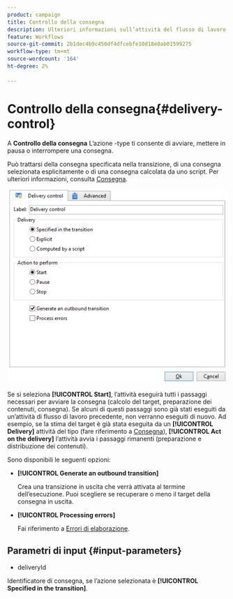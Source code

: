 ```yaml
---
product: campaign
title: Controllo della consegna
description: Ulteriori informazioni sull’attività del flusso di lavoro Controllo consegna
feature: Workflows
source-git-commit: 2b1dec4b9c456df4dfcebfe10d18e0ab01599275
workflow-type: tm+mt
source-wordcount: '164'
ht-degree: 2%

---
```


# Controllo della consegna{#delivery-control}



A **Controllo della consegna** L’azione -type ti consente di avviare, mettere in pausa o interrompere una consegna.

Può trattarsi della consegna specificata nella transizione, di una consegna selezionata esplicitamente o di una consegna calcolata da uno script. Per ulteriori informazioni, consulta [Consegna](delivery.md).

![](assets/edit_diffusion_act.png)

Se si seleziona **[!UICONTROL Start]**, l’attività eseguirà tutti i passaggi necessari per avviare la consegna (calcolo del target, preparazione dei contenuti, consegna). Se alcuni di questi passaggi sono già stati eseguiti da un’attività di flusso di lavoro precedente, non verranno eseguiti di nuovo. Ad esempio, se la stima del target è già stata eseguita da un **[!UICONTROL Delivery]** attività del tipo (fare riferimento a [Consegna](delivery.md)), **[!UICONTROL Act on the delivery]** l’attività avvia i passaggi rimanenti (preparazione e distribuzione dei contenuti).

Sono disponibili le seguenti opzioni:

* **[!UICONTROL Generate an outbound transition]**

   Crea una transizione in uscita che verrà attivata al termine dell’esecuzione. Puoi scegliere se recuperare o meno il target della consegna in uscita.

* **[!UICONTROL Processing errors]**

   Fai riferimento a [Errori di elaborazione](monitor-workflow-execution.md#processing-errors).

## Parametri di input {#input-parameters}

* deliveryId

Identificatore di consegna, se l’azione selezionata è **[!UICONTROL Specified in the transition]**.
